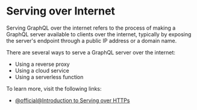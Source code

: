 # Serving over Internet

Serving GraphQL over the internet refers to the process of making a GraphQL server available to clients over the internet, typically by exposing the server's endpoint through a public IP address or a domain name.

There are several ways to serve a GraphQL server over the internet:

- Using a reverse proxy
- Using a cloud service
- Using a serverless function

To learn more, visit the following links:

- [@official@Introduction to Serving over HTTPs](https://graphql.org/learn/serving-over-http/)